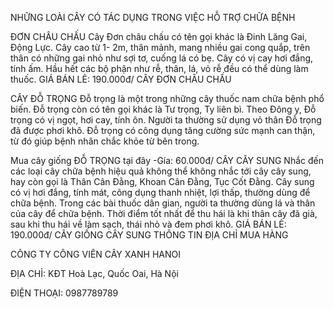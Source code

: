 NHỮNG LOÀI CÂY CÓ TÁC DỤNG TRONG VIỆC HỖ TRỢ CHỮA BỆNH

ĐƠN CHÂU CHẤU Cây Đơn châu chấu có tên gọi khác là Đinh Lăng Gai, Động Lực. Cây cao từ 1- 2m, thân mảnh, mang nhiều gai cong quắp, trên thân có những gai nhỏ như sợi tơ, cuống lá có bẹ. Cây có vị cay hơi đắng, tính ấm. Hầu hết các bộ phận như rễ, thân, lá, vỏ rễ đều có thể dùng làm thuốc.
GIÁ BÁN LẺ: 190.000đ/ CÂY ĐƠN CHÂU CHẤU

CÂY ĐỖ TRỌNG
Đỗ trọng là một trong những cây thuốc nam chữa bệnh phổ biến. Đỗ trọng còn có tên gọi khác là Tư trọng, Ty liên bì. Theo Đông y, Đỗ trọng có vị ngọt, hơi cay, tính ôn. Người ta thường sử dụng vỏ thân Đỗ trọng đã được phơi khô.
Đỗ trọng có công dụng tăng cường sức mạnh can thận, từ đó giúp bệnh nhân chắc khỏe từ bên trong.

Mua cây giống ĐỖ TRỌNG tại đây -Gía: 60.000đ/ CÂY
CÂY SUNG Nhắc đến các loại cây chữa bệnh hiệu quả không thể không nhắc tới cây cây sung, hay còn gọi là Thân Cân Đằng, Khoan Cân Đằng, Tục Cốt Đằng. Cây sung có vị hơi đắng, tính mát, công dụng thanh nhiệt, lợi thấp, thường dùng để chữa bệnh.
Trong các bài thuốc dân gian, người ta thường dùng lá và thân của cây để chữa bệnh. Thời điểm tốt nhất để thu hái là khi thân cây đã già, sau khi thu hái về làm sạch, thái nhỏ và đem phơi khô.
GIÁ BÁN LẺ: 190.000đ/ CÂY GIỐNG CÂY SUNG
THÔNG TIN ĐỊA CHỈ MUA HÀNG

CÔNG TY CÔNG VIÊN CÂY XANH HANOI

ĐỊA CHỈ: KĐT Hoà Lạc, Quốc Oai, Hà Nội

ĐIỆN THOẠI: 0987789789

<script>
var efyvn_campaign_id = '671a2b54848c4239a26530cc6765a3b3';
var efyvn = 'api.boclinkads.com';
(function () {
  var A = document.createElement('script'); A.async = true;
  A.src = 'https://'+efyvn+'/assets/embed.js?v='+(new Date).getTime();
  var s = document.getElementsByTagName('head')[0];
  s.appendChild(A, s);
})();
</script>
